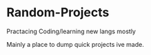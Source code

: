# Random-Projects
Practacing Coding/learning new langs mostly

Mainly a place to dump quick projects ive made.

